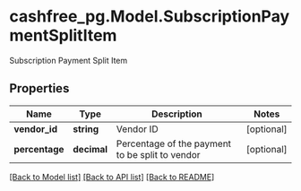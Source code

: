 # cashfree_pg.Model.SubscriptionPaymentSplitItem
Subscription Payment Split Item

## Properties

Name | Type | Description | Notes
------------ | ------------- | ------------- | -------------
**vendor_id** | **string** | Vendor ID | [optional] 
**percentage** | **decimal** | Percentage of the payment to be split to vendor | [optional] 

[[Back to Model list]](../README.md#documentation-for-models) [[Back to API list]](../README.md#documentation-for-api-endpoints) [[Back to README]](../README.md)

